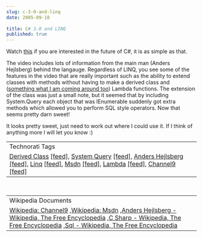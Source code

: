 ```yaml
---
slug: c-3-0-and-linq
date: 2005-09-18
 
title: C# 3.0 and LINQ
published: true
---
```

Watch <a href="http://channel9.msdn.com/showpost.aspx?postid=114680">this</a> if you are interested in the future of C#, it is as simple as that.<p />The video includes lots of information from the main man (Anders Hejlsberg) behind the langauge.  Regardless of LINQ, you see some of the features in the video that are really important such as the ability to extend classes with methods without having to make a derived class and (<a href="http://www.kinlan.co.uk/2005/09/c-30-ugh.html">something what I am coming around too</a>) Lambda functions.  The extension of the class was just a small note, but it seemed that by including System.Query each object that was IEnumerable suddenly got extra methods which allowed you to perform SQL style operators.  Now that seems pretty darn sweet!<p />It looks pretty sweet, just need to work out where I could use it.  If I think of anything more I will let you know :)<p /><table class="TechnoratiHead TagHeader">
<tr><td>Technorati Tags</td></tr>
<tr class="Technorati"><td>
<a href="http://www.technorati.com/tag/Derived%20Class" class="Tag" rel="tag">Derived Class</a> <a href="http://feeds.technorati.com/feed/posts/tag/Derived%20Class" class="Tag">[feed]</a>, <a href="http://www.technorati.com/tag/System%20Query" class="Tag" rel="tag">System Query</a> <a href="http://feeds.technorati.com/feed/posts/tag/System%20Query" class="Tag">[feed]</a>, <a href="http://www.technorati.com/tag/Anders%20Hejlsberg" class="Tag" rel="tag">Anders Hejlsberg</a> <a href="http://feeds.technorati.com/feed/posts/tag/Anders%20Hejlsberg" class="Tag">[feed]</a>, <a href="http://www.technorati.com/tag/Linq" class="Tag" rel="tag">Linq</a> <a href="http://feeds.technorati.com/feed/posts/tag/Linq" class="Tag">[feed]</a>, <a href="http://www.technorati.com/tag/Msdn" class="Tag" rel="tag">Msdn</a> <a href="http://feeds.technorati.com/feed/posts/tag/Msdn" class="Tag">[feed]</a>, <a href="http://www.technorati.com/tag/Lambda" class="Tag" rel="tag">Lambda</a> <a href="http://feeds.technorati.com/feed/posts/tag/Lambda" class="Tag">[feed]</a>, <a href="http://www.technorati.com/tag/Channel9" class="Tag" rel="tag">Channel9</a> <a href="http://feeds.technorati.com/feed/posts/tag/Channel9" class="Tag">[feed]</a>
</td></tr>
</table><br /><table class="TechnoratiHead TagHeader">
<tr><td>Wikipedia Documents</td></tr>
<tr class="Technorati"><td>
<a href="http://en.wikipedia.org/wiki/Channel9">Wikipedia: Channel9</a> ,<a href="http://en.wikipedia.org/wiki/MSDN">Wikipedia: Msdn</a> ,<a href="http://en.wikipedia.org/wiki/Anders_Hejlsberg">Anders Hejlsberg - Wikipedia, The Free Encyclopedia</a> ,<a href="http://en.wikipedia.org/wiki/C-sharp">C Sharp - Wikipedia, The Free Encyclopedia</a> ,<a href="http://en.wikipedia.org/wiki/SQL">Sql - Wikipedia, The Free Encyclopedia</a>
</td></tr>
</table><div class="blogger-post-footer"><img class="posterous_download_image" src="https://blogger.googleusercontent.com/tracker/8109338-112708418612619046?l=www.kinlan.co.uk%2Findex.html" height="1" alt="" width="1" /></div>

